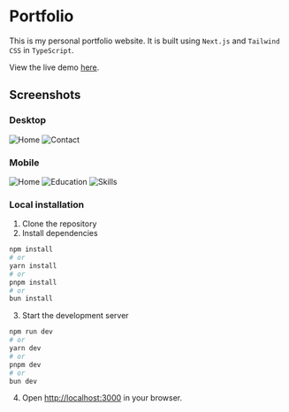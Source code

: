 # Portfolio

This is my personal portfolio website. It is built using `Next.js` and `Tailwind CSS` in `TypeScript`.

View the live demo [here](https://portfolio-rho-steel-95.vercel.app/).

## Screenshots

### Desktop

![Home](/screenshots/desktop_home.png)
![Contact](/screenshots/desktop_contact.png)

### Mobile

![Home](/screenshots/mobile_home.jpg)
![Education](/screenshots/mobile_edu.jpg)
![Skills](/screenshots/mobile_skills.jpg)

### Local installation

1. Clone the repository
2. Install dependencies

```bash
npm install
# or
yarn install
# or
pnpm install
# or
bun install
```

3. Start the development server

```bash
npm run dev
# or
yarn dev
# or
pnpm dev
# or
bun dev
```

4. Open [http://localhost:3000](http://localhost:3000) in your browser.
